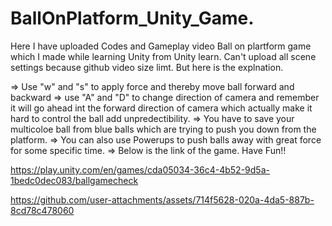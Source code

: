 # BallOnPlatform_Unity_Game.
Here I have uploaded Codes and Gameplay video Ball on plartform game which I made while learning Unity from Unity learn. Can't upload all scene settings because github video size limt. But here is the explnation.

=> Use "w" and "s" to apply force and thereby move ball forward and backward
=> use "A" and "D" to change direction of camera and remember it will go ahead int the forward direction of camera which actually make it hard to control the ball add unpredectibility.
=> You have to save your multicoloe ball from blue balls which are trying to push you down from the platform.
=> You can also use Powerups to push balls away with great force for some specific time.
=> Below is the link of the game. Have Fun!!

https://play.unity.com/en/games/cda05034-36c4-4b52-9d5a-1bedc0dec083/ballgamecheck





https://github.com/user-attachments/assets/714f5628-020a-4da5-887b-8cd78c478060

